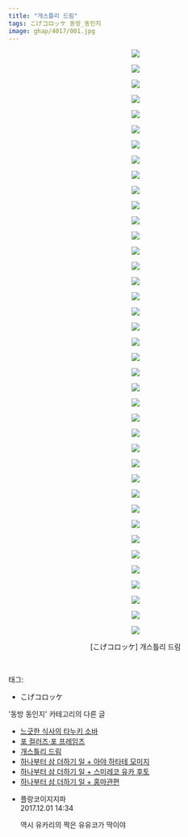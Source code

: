 ```yaml
---
title: "개스틀리 드림"
tags: こげコロッケ 동방_동인지
image: ghap/4017/001.jpg
---
```

<div class="article">
<p style="text-align: center; clear: none; float: none;"><img src="{{ site.nasurl }}/ghap/4017/001.jpg"/></p>
<p style="text-align: center; clear: none; float: none;"><img src="{{ site.nasurl }}/ghap/4017/002.jpg"/></p>
<p style="text-align: center; clear: none; float: none;"><img src="{{ site.nasurl }}/ghap/4017/003.jpg"/></p>
<p style="text-align: center; clear: none; float: none;"><img src="{{ site.nasurl }}/ghap/4017/004.jpg"/></p>
<p style="text-align: center; clear: none; float: none;"><img src="{{ site.nasurl }}/ghap/4017/005.jpg"/></p>
<p style="text-align: center; clear: none; float: none;"><img src="{{ site.nasurl }}/ghap/4017/006.jpg"/></p>
<p style="text-align: center; clear: none; float: none;"><img src="{{ site.nasurl }}/ghap/4017/007.jpg"/></p>
<p style="text-align: center; clear: none; float: none;"><img src="{{ site.nasurl }}/ghap/4017/008.jpg"/></p>
<p style="text-align: center; clear: none; float: none;"><img src="{{ site.nasurl }}/ghap/4017/009.jpg"/></p>
<p style="text-align: center; clear: none; float: none;"><img src="{{ site.nasurl }}/ghap/4017/010.jpg"/></p>
<p style="text-align: center; clear: none; float: none;"><img src="{{ site.nasurl }}/ghap/4017/011.jpg"/></p>
<p style="text-align: center; clear: none; float: none;"><img src="{{ site.nasurl }}/ghap/4017/012.jpg"/></p>
<p style="text-align: center; clear: none; float: none;"><img src="{{ site.nasurl }}/ghap/4017/013.jpg"/></p>
<p style="text-align: center; clear: none; float: none;"><img src="{{ site.nasurl }}/ghap/4017/014.jpg"/></p>
<p style="text-align: center; clear: none; float: none;"><img src="{{ site.nasurl }}/ghap/4017/015.jpg"/></p>
<p style="text-align: center; clear: none; float: none;"><img src="{{ site.nasurl }}/ghap/4017/016.jpg"/></p>
<p style="text-align: center; clear: none; float: none;"><img src="{{ site.nasurl }}/ghap/4017/017.jpg"/></p>
<p style="text-align: center; clear: none; float: none;"><img src="{{ site.nasurl }}/ghap/4017/018.jpg"/></p>
<p style="text-align: center; clear: none; float: none;"><img src="{{ site.nasurl }}/ghap/4017/019.jpg"/></p>
<p style="text-align: center; clear: none; float: none;"><img src="{{ site.nasurl }}/ghap/4017/020.jpg"/></p>
<p style="text-align: center; clear: none; float: none;"><img src="{{ site.nasurl }}/ghap/4017/021.jpg"/></p>
<p style="text-align: center; clear: none; float: none;"><img src="{{ site.nasurl }}/ghap/4017/022.jpg"/></p>
<p style="text-align: center; clear: none; float: none;"><img src="{{ site.nasurl }}/ghap/4017/023.jpg"/></p>
<p style="text-align: center; clear: none; float: none;"><img src="{{ site.nasurl }}/ghap/4017/024.jpg"/></p>
<p style="text-align: center; clear: none; float: none;"><img src="{{ site.nasurl }}/ghap/4017/025.jpg"/></p>
<p style="text-align: center; clear: none; float: none;"><img src="{{ site.nasurl }}/ghap/4017/026.jpg"/></p>
<p style="text-align: center; clear: none; float: none;"><img src="{{ site.nasurl }}/ghap/4017/027.jpg"/></p>
<p style="text-align: center; clear: none; float: none;"><img src="{{ site.nasurl }}/ghap/4017/028.jpg"/></p>
<p style="text-align: center; clear: none; float: none;"><img src="{{ site.nasurl }}/ghap/4017/029.jpg"/></p>
<p style="text-align: center; clear: none; float: none;"><img src="{{ site.nasurl }}/ghap/4017/030.jpg"/></p>
<p style="text-align: center; clear: none; float: none;"><img src="{{ site.nasurl }}/ghap/4017/031.jpg"/></p>
<p style="text-align: center; clear: none; float: none;"><img src="{{ site.nasurl }}/ghap/4017/032.jpg"/></p>
<p style="text-align: center; clear: none; float: none;"><img src="{{ site.nasurl }}/ghap/4017/033.jpg"/></p>
<p style="text-align: center; clear: none; float: none;"><img src="{{ site.nasurl }}/ghap/4017/034.jpg"/></p>
<p style="text-align: center; clear: none; float: none;"><img src="{{ site.nasurl }}/ghap/4017/035.jpg"/></p>
<p style="text-align: center; clear: none; float: none;"><img src="{{ site.nasurl }}/ghap/4017/036.jpg"/></p>
<p style="text-align: center; clear: none; float: none;"><img src="{{ site.nasurl }}/ghap/4017/037.jpg"/></p>
<p style="text-align: center; clear: none; float: none;"><img src="{{ site.nasurl }}/ghap/4017/038.jpg"/></p>
<p style="text-align: center; clear: none; float: none;"><img src="{{ site.nasurl }}/ghap/4017/039.jpg"/></p>
<p style="text-align: center; clear: none; float: none;">[こげコロッケ] 개스틀리 드림</p>
<p><br/></p>
</div><div class="tagTrail">
<p>태그: </p>
<ul>
<li>こげコロッケ</li>
</ul>
</div><div class="another">
<p>'동방 동인지' 카테고리의 다른 글</p>
<ul>
<li><a href="/2017-12-01-ghap_4019">느긋한 식사의 타누키 소바</a></li>
<li><a href="/2017-12-01-ghap_4018">포 컬러즈·포 프레임즈</a></li>
<li><a href="/2017-12-01-ghap_4017">개스틀리 드림</a></li>
<li><a href="/2017-11-30-ghap_4015">하나부터 삼 더하기 일 + 아야 하타테 모미지</a></li>
<li><a href="/2017-11-30-ghap_4014">하나부터 삼 더하기 일 + 스미레코 유카 후토</a></li>
<li><a href="/2017-11-30-ghap_4013">하나부터 삼 더하기 일 + 홍마관편</a></li>
</ul>
</div><div class="cb_module cb_fluid">
<div class="cb_wrt cb_profile">
<div class="comment">
<ul>
<li class="cb_thumb_off" id="comment15142163">
<div class="cb_comment_area">
<div class="cb_info_area">
<div class="cb_section">
<span class="cb_nick_name">플랑코이지지파</span>
</div>
<div class="cb_section">
<span class="cb_date">2017.12.01 14:34 </span>
</div>
</div>
<div class="cb_dsc_comment">
<p class="cb_dsc">
											역시 유카리의 짝은 유유코가 딱이야
										</p>
</div>
</div></li>
</ul>
</div>
</div><!-- commentList close -->
</div>